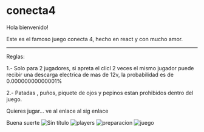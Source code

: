 
# conecta4

Hola bienvenido! 

Este es el famoso juego conecta 4,  hecho en react y con mucho amor.

*****************
Reglas:

  1.- Solo para 2 jugadores, si apreta el clicl 2 veces el mismo jugador puede recibir una descarga electrica de mas de 12v, la probabilidad es de 0.00000000000001%
  
  2.- Patadas , puños, piquete de ojos y pepinos estan prohibidos dentro del juego.
  
  Quieres jugar... ve al enlace al sig enlace 
  

Buena suerte
![Sin título](https://user-images.githubusercontent.com/97201734/211034262-ba83ba87-7211-4430-9925-dcaa57a9021b.jpg)
![players](https://user-images.githubusercontent.com/97201734/211034311-dd3d85c2-fc3e-4829-ae49-66ac83f6d4a8.jpg)
![preparacion](https://user-images.githubusercontent.com/97201734/211034579-45014608-c279-4a43-adf8-47a75d87a53d.jpg)
![juego](https://user-images.githubusercontent.com/97201734/211034532-2dc497b0-1c16-4e64-a6b9-bec4361bf3e0.jpg)

